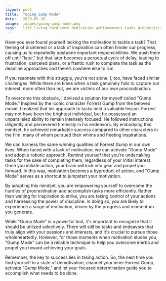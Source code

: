 ```yaml
---
layout: post
title:  "Going Gump Mode"
date:   2023-05-26
image:	images/going-gump-mode.png
tags:	life living hard-work dedication achievements tasks productivity demotivation inspiration action taking-control forrest-gump movies
---
```


Have you ever found yourself lacking the motivation to tackle a task? That feeling of disinterest or a lack of inspiration can often hinder our progress, causing us to repeatedly postpone important responsibilities. We push them off until "later," but that later becomes a perpetual cycle of delay, leading to frustration, canceled plans, or a frantic rush to complete the task as the deadline approaches and there’s nowhere else to run.

If you resonate with this struggle, you're not alone. I, too, have faced similar challenges. While there are times when a task genuinely fails to capture our interest, more often than not, we are victims of our own procrastination.

To overcome this obstacle, I devised a solution for myself called "Gump Mode." Inspired by the iconic character Forrest Gump from the beloved movie, I realized that his approach to tasks held a valuable lesson. Forrest may not have been the brightest individual, but he possessed an unparalleled ability to remain intensely focused. He followed instructions diligently and persevered tirelessly in his endeavors. By embodying this mindset, he achieved remarkable success compared to other characters in the film, many of whom pursued their whims and fleeting inspirations.

We can harness the same winning qualities of Forrest Gump in our own lives. When faced with a lack of motivation, we can activate "Gump Mode" and adopt a robotic approach. Remind yourself that you're undertaking tasks for the sake of completing them, regardless of your initial interest. Once you initiate action, your brain will kick into gear and propel you forward. In this way, motivation becomes a byproduct of action, and "Gump Mode" serves as a shortcut to jumpstart your motivation.

By adopting this mindset, you are empowering yourself to overcome the hurdles of procrastination and accomplish tasks more efficiently. Rather than waiting for inspiration to strike, you are taking control of your actions and harnessing the power of discipline. In doing so, you are likely to experience a surge of motivation, driven by the progress and momentum you generate.

While "Gump Mode" is a powerful tool, it's important to recognize that it should be utilized selectively. There will still be tasks and endeavors that truly align with your passions and interests, and it's crucial to pursue those wholeheartedly. However, for those moments when motivation eludes you, "Gump Mode" can be a reliable technique to help you overcome inertia and propel you toward achieving your goals.

Remember, the key to success lies in taking action. So, the next time you find yourself in a state of demotivation, channel your inner Forrest Gump, activate "Gump Mode," and let your focused determination guide you to accomplish what needs to be done.